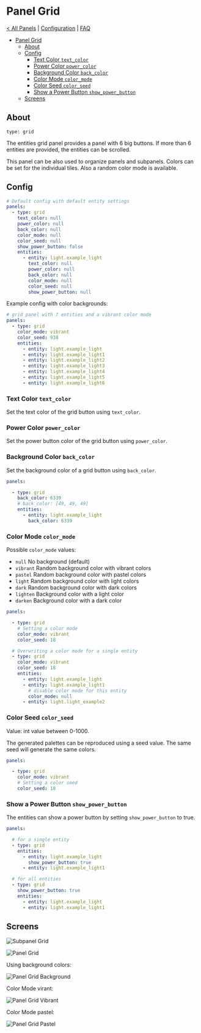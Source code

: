 # Panel Grid

[< All Panels](README.md) | [Configuration](../Config.md) | [FAQ](../FAQ.md)

- [Panel Grid](#panel-grid)
  - [About](#about)
  - [Config](#config)
    - [Text Color `text_color`](#text-color-text_color)
    - [Power Color `power_color`](#power-color-power_color)
    - [Background Color `back_color`](#background-color-back_color)
    - [Color Mode `color_mode`](#color-mode-color_mode)
    - [Color Seed `color_seed`](#color-seed-color_seed)
    - [Show a Power Button `show_power_button`](#show-a-power-button-show_power_button)
  - [Screens](#screens)

## About

`type: grid`

The entities grid panel provides a panel with 6 big buttons. If more than 6 entities are provided, the entities can be scrolled.

This panel can be also used to organize panels and subpanels. Colors can be set for the individual tiles. Also a random color mode is available.

## Config

```yaml
# Default config with default entity settings
panels:
  - type: grid
    text_color: null
    power_color: null
    back_color: null
    color_mode: null
    color_seed: null
    show_power_button: false
    entities:
      - entity: light.example_light
        text_color: null
        power_color: null
        back_color: null
        color_mode: null
        color_seed: null
        show_power_button: null
```

Example config with color backgrounds:

```yaml
# grid panel with 7 entities and a vibrant color mode
panels:
  - type: grid
    color_mode: vibrant
    color_seed: 938
    entities:
      - entity: light.example_light
      - entity: light.example_light1
      - entity: light.example_light2
      - entity: light.example_light3
      - entity: light.example_light4
      - entity: light.example_light5
      - entity: light.example_light6
```

### Text Color `text_color`

Set the text color of the grid button using `text_color`.

### Power Color `power_color`

Set the power button color of the grid button using `power_color`.

### Background Color `back_color`

Set the background color of a grid button using `back_color`.

```yaml
panels:

  - type: grid
    back_color: 6339
    # back_color: [49, 49, 49]
    entities:
      - entity: light.example_light
        back_color: 6339
```

### Color Mode `color_mode`

Possible `color_mode` values:

- `null` No background (default)
- `vibrant` Random background color with vibrant colors
- `pastel` Random background color with pastel colors
- `light` Random background color with light colors
- `dark` Random background color with dark colors
- `lighten` Background color with a light color
- `darken` Background color with a dark color

```yaml
panels:

  - type: grid
    # Setting a color mode
    color_mode: vibrant
    color_seed: 18

  # Overwriting a color mode for a single entity
  - type: grid
    color_mode: vibrant
    color_seed: 18
    entities:
      - entity: light.example_light
      - entity: light.example_light1
        # disable color mode for this entity
        color_mode: null
      - entity: light.light_example2
```

### Color Seed `color_seed`

Value: int value between 0-1000.

The generated palettes can be reproduced using a seed value. The same seed will generate the same colors.

```yaml
panels:

  - type: grid
    color_mode: vibrant
    # Setting a color seed
    color_seed: 18
```

### Show a Power Button `show_power_button`

The entities can show a power button by setting `show_power_button` to true.

```yaml
panels:

  # for a single entity
  - type: grid
    entities:
      - entity: light.example_light
        show_power_button: true
      - entity: light.example_light1

  # for all entities
  - type: grid
    show_power_button: true
    entities:
      - entity: light.example_light
      - entity: light.example_light1
```

## Screens

![Subpanel Grid](../assets/subpanel_grid.png)

![Panel Grid](../assets/panel_grid.png)

Using background colors:

![Panel Grid Background](../assets/panel_grid_background.png)

Color Mode virant:

![Panel Grid Vibrant](../assets/panel_grid_vibrant.png)

Color Mode pastel:

![Panel Grid Pastel](../assets/panel_grid_pastel.png)

